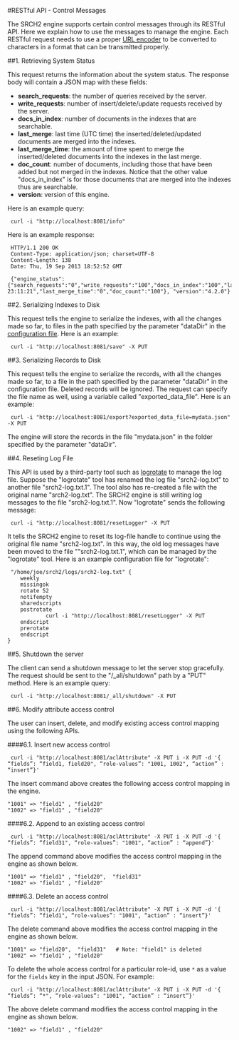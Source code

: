 #RESTful API - Control Messages

The SRCH2 engine supports certain control messages through its RESTful API.  Here we explain how to use the messages
to manage the engine.  Each RESTful request needs to use a proper [URL encoder](http://www.w3schools.com/tags/ref_urlencode.asp) to be converted to characters in a format that can be transmitted properly.

##1. Retrieving System Status

This request returns the information about the system status. The response body will contain a JSON map with these fields:

- <b>search_requests</b>: the number of queries received by the server.
- <b>write_requests</b>: number of insert/delete/update requests received by the server.
- <b>docs_in_index</b>: number of documents in the indexes that are searchable.
- <b>last_merge</b>: last time (UTC time) the inserted/deleted/updated documents are merged into the indexes.
- <b>last_merge_time</b>: the amount of time spent to merge the inserted/deleted documents into the indexes in the last merge.
- <b>doc_count</b>: number of documents, including those that have been added but not merged in the indexes.  Notice that the other value "docs_in_index" is for those documents that are merged into the indexes thus are searchable.
- <b>version</b>: version of this engine.

Here is an example query: 
```
 curl -i "http://localhost:8081/info"
```

Here is an example response:

```
 HTTP/1.1 200 OK
 Content-Type: application/json; charset=UTF-8
 Content-Length: 138
 Date: Thu, 19 Sep 2013 18:52:52 GMT
 
 {"engine_status":{"search_requests":"0","write_requests":"100","docs_in_index":"100","last_merge":"02/10/14 23:11:21","last_merge_time":"0","doc_count":"100"}, "version":"4.2.0"}
```

##2. Serializing Indexes to Disk

This request tells the engine to serialize the indexes, with all the changes made so far, to files in the path specified by the parameter "dataDir" in the [configuration file](../example-demo/srch2-config.xml). Here is an example: 
```
 curl -i "http://localhost:8081/save" -X PUT
```

##3. Serializing Records to Disk

This request tells the engine to serialize the records, with all the changes made so far, to a file in the path specified by the parameter "dataDir" in the configuration file. Deleted records will be ignored. The request can specify the file name as well, using a variable called "exported_data_file". Here is an example: 

```
 curl -i "http://localhost:8081/export?exported_data_file=mydata.json" -X PUT
```

The engine will store the records in the file "mydata.json" in the folder specified by the parameter "dataDir".

##4. Reseting Log File

This API is used by a third-party tool such as
[logrotate](http://linuxcommand.org/man_pages/logrotate8.html) to manage the log file. Suppose the "logrotate" tool has renamed the log file "srch2-log.txt" to another file "srch2-log.txt.1".
The tool also has re-created a file with the original name "srch2-log.txt".  The SRCH2 engine is still writing log messages to the file "srch2-log.txt.1".
Now "logrotate" sends the following message:

```
 curl -i "http://localhost:8081/resetLogger" -X PUT
```

It tells the SRCH2 engine to reset its log-file handle to continue using the original file name  "srch2-log.txt". In this way, the old log messages have been moved to the file ""srch2-log.txt.1", which can be managed by the "logrotate" tool. Here is an example configuration file for "logrotate":

```
 "/home/joe/srch2/logs/srch2-log.txt" {
    weekly
    missingok
    rotate 52
    notifempty
    sharedscripts
    postrotate
            curl -i "http://localhost:8081/resetLogger" -X PUT
    endscript
    prerotate
    endscript
}
```

##5. Shutdown the server 

The client can send a shutdown message to let the server stop gracefully. The request should be sent to the "/_all/shutdown" path by a "PUT" method.  Here is an example query: 
```
 curl -i "http://localhost:8081/_all/shutdown" -X PUT
```

##6. Modify attribute access control 

The user can insert, delete, and modify existing access control mapping using the following APIs. 

####6.1. Insert new access control
```
 curl -i "http://localhost:8081/aclAttribute" -X PUT i -X PUT -d '{ “fields”: “field1, field20", “role-values”: "1001, 1002", “action” : “insert”}'
```

The insert command above creates the following access control mapping in the engine.
```
"1001" => "field1" , "field20"
"1002" => "field1" , "field20"
```

####6.2. Append to an existing access control
```
 curl -i "http://localhost:8081/aclAttribute" -X PUT i -X PUT -d '{ “fields”: “field31", “role-values”: "1001", “action” : “append”}'
```
The append command above modifies the access control mapping in the engine as shown below.
```
"1001" => "field1" , "field20",  "field31"
"1002" => "field1" , "field20"
```

####6.3. Delete an access control
```
 curl -i "http://localhost:8081/aclAttribute" -X PUT i -X PUT -d '{ “fields”: “field1", “role-values”: "1001", “action” : “insert”}'
```

The delete command above modifies the access control mapping in the engine as shown below.
```
"1001" => "field20",  "field31"   # Note: "field1" is deleted
"1002" => "field1" , "field20"
```

To delete the whole access control for a particular role-id, use <code>*</code> as a value for the <code>fields</code> key in the input JSON. For example:

```
 curl -i "http://localhost:8081/aclAttribute" -X PUT i -X PUT -d '{ “fields”: “*", “role-values”: "1001", “action” : “insert”}'
```

The above delete command modifies the access control mapping in the engine as shown below.

```
"1002" => "field1" , "field20"
```
